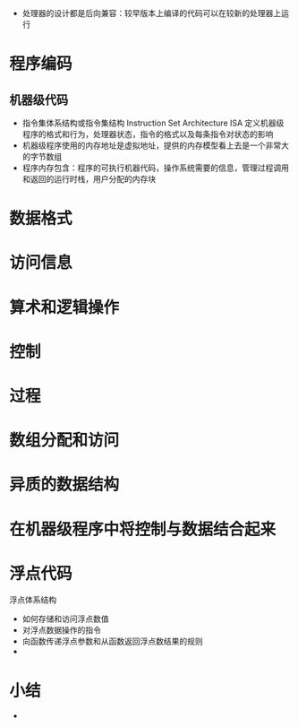 
* 处理器的设计都是后向兼容：较早版本上编译的代码可以在较新的处理器上运行

# 程序编码

## 机器级代码

* 指令集体系结构或指令集结构 Instruction Set Architecture ISA 定义机器级程序的格式和行为，处理器状态，指令的格式以及每条指令对状态的影响
* 机器级程序使用的内存地址是虚拟地址，提供的内存模型看上去是一个非常大的字节数组
* 程序内存包含：程序的可执行机器代码，操作系统需要的信息，管理过程调用和返回的运行时栈，用户分配的内存块

# 数据格式



# 访问信息



# 算术和逻辑操作



# 控制



# 过程



# 数组分配和访问



# 异质的数据结构



# 在机器级程序中将控制与数据结合起来



# 浮点代码

浮点体系结构

* 如何存储和访问浮点数值
* 对浮点数据操作的指令
* 向函数传递浮点参数和从函数返回浮点数结果的规则
* 

# 小结

* 
